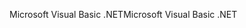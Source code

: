 <span data-ttu-id="7a709-101">Microsoft Visual Basic .NET</span><span class="sxs-lookup"><span data-stu-id="7a709-101">Microsoft Visual Basic .NET</span></span>